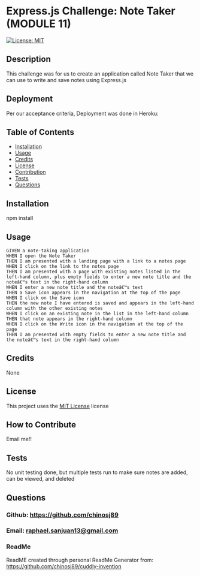 
  # Express.js Challenge: Note Taker (MODULE 11)

  [![License: MIT](https://img.shields.io/badge/License-MIT-yellow.svg)](https://opensource.org/licenses/MIT)

 
  ## Description
  This challenge was for us to create an application called Note Taker that we can use to write and save notes using Express.js

  ## Deployment
  Per our acceptance criteria, Deployment was done in Heroku: 
  
  <!-- Add a screenshot of your application here -->
  ## Table of Contents
  - [Installation](#installation)
  - [Usage](#usage)
  - [Credits](#credits)
  - [License](#license)
  - [Contribution](#how-to-contribute)
  - [Tests](#tests)
  - [Questions](#questions)
  
  ## Installation
  npm install
  
  ## Usage 
  ```
  GIVEN a note-taking application
WHEN I open the Note Taker
THEN I am presented with a landing page with a link to a notes page
WHEN I click on the link to the notes page
THEN I am presented with a page with existing notes listed in the left-hand column, plus empty fields to enter a new note title and the noteâ€™s text in the right-hand column
WHEN I enter a new note title and the noteâ€™s text
THEN a Save icon appears in the navigation at the top of the page
WHEN I click on the Save icon
THEN the new note I have entered is saved and appears in the left-hand column with the other existing notes
WHEN I click on an existing note in the list in the left-hand column
THEN that note appears in the right-hand column
WHEN I click on the Write icon in the navigation at the top of the page
THEN I am presented with empty fields to enter a new note title and the noteâ€™s text in the right-hand column
  ```
  
  ## Credits
  None
  
  ## License
  This project uses the [MIT License](https://opensource.org/licenses/MIT) license
  
  ## How to Contribute
  Email me!!
  
  ## Tests
  No unit testing done, but multiple tests run to make sure notes are added, can be viewed, and deleted
  
  ## Questions
  ### Github: https://github.com/chinosj89
  ### Email: raphael.sanjuan13@gmail.com
  
  ### ReadMe 
  ReadME created through personal ReadMe Generator from: https://github.com/chinosj89/cuddly-invention
